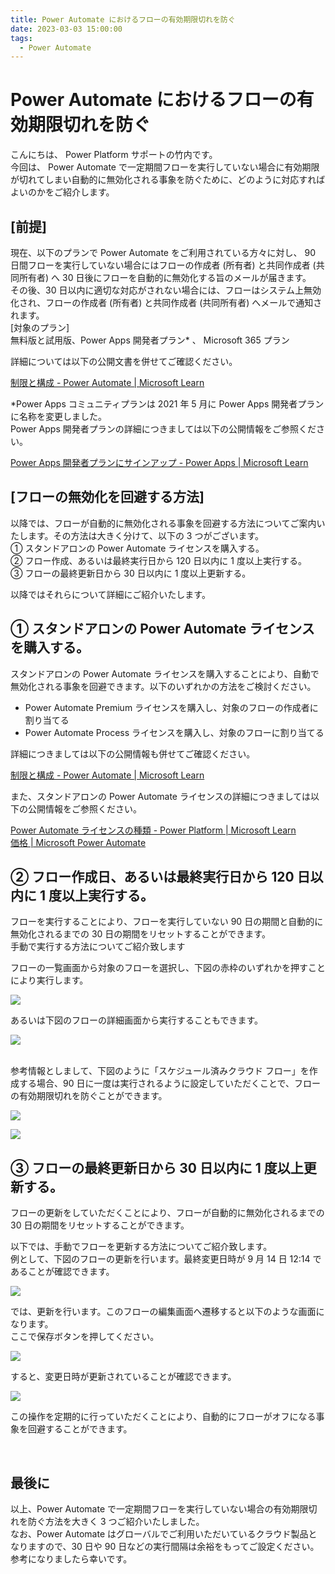 ```yaml
---
title: Power Automate におけるフローの有効期限切れを防ぐ
date: 2023-03-03 15:00:00
tags:
  - Power Automate
---
```


# Power Automate におけるフローの有効期限切れを防ぐ

こんにちは、 Power Platform サポートの竹内です。  
今回は、 Power Automate で一定期間フローを実行していない場合に有効期限が切れてしまい自動的に無効化される事象を防ぐために、どのように対応すればよいのかをご紹介します。

## [前提]

現在、以下のプランで Power Automate をご利用されている方々に対し、 90 日間フローを実行していない場合にはフローの作成者 (所有者) と共同作成者 (共同所有者) へ 30 日後にフローを自動的に無効化する旨のメールが届きます。  
その後、30 日以内に適切な対応がされない場合には、フローはシステム上無効化され、フローの作成者 (所有者) と共同作成者 (共同所有者) へメールで通知されます。  
[対象のプラン]  
無料版と試用版、Power Apps 開発者プラン* 、 Microsoft 365 プラン  

詳細については以下の公開文書を併せてご確認ください。

[制限と構成 - Power Automate | Microsoft Learn](https://learn.microsoft.com/ja-jp/power-automate/limits-and-config?WT.mc_id=BA-MVP-5003233#expiration-limits)

*Power Apps コミュニティプランは 2021 年 5 月に Power Apps 開発者プランに名称を変更しました。  
Power Apps 開発者プランの詳細につきましては以下の公開情報をご参照ください。  

[Power Apps 開発者プランにサインアップ - Power Apps | Microsoft Learn](https://learn.microsoft.com/ja-jp/power-apps/maker/developer-plan#improvements-from-the-previous-power-apps-community-plan)

## [フローの無効化を回避する方法]

以降では、フローが自動的に無効化される事象を回避する方法についてご案内いたします。その方法は大きく分けて、以下の 3 つがございます。  
① スタンドアロンの Power Automate ライセンスを購入する。  
② フロー作成、あるいは最終実行日から 120 日以内に 1 度以上実行する。  
③ フローの最終更新日から 30 日以内に 1 度以上更新する。

以降ではそれらについて詳細にご紹介いたします。

<!-- more -->

## ① スタンドアロンの Power Automate ライセンスを購入する。  

スタンドアロンの Power Automate ライセンスを購入することにより、自動で無効化される事象を回避できます。以下のいずれかの方法をご検討ください。

* Power Automate Premium ライセンスを購入し、対象のフローの作成者に割り当てる  
* Power Automate Process ライセンスを購入し、対象のフローに割り当てる  
  
詳細につきましては以下の公開情報も併せてご確認ください。  

[制限と構成 - Power Automate | Microsoft Learn](https://learn.microsoft.com/ja-jp/power-automate/limits-and-config?WT.mc_id=BA-MVP-5003233#expiration-limits)

また、スタンドアロンの Power Automate ライセンスの詳細につきましては以下の公開情報をご参照ください。

[Power Automate ライセンスの種類 - Power Platform | Microsoft Learn](https://learn.microsoft.com/ja-jp/power-platform/admin/power-automate-licensing/types)  
[価格 | Microsoft Power Automate](https://powerautomate.microsoft.com/ja-jp/pricing/)  

## ② フロー作成日、あるいは最終実行日から 120 日以内に 1 度以上実行する。  

フローを実行することにより、フローを実行していない 90 日の期間と自動的に無効化されるまでの 30 日の期間をリセットすることができます。  
手動で実行する方法についてご紹介致します

フローの一覧画面から対象のフローを選択し、下図の赤枠のいずれかを押すことにより実行します。

![](./how-to-avoid-flow-expiration/image006.png)  

あるいは下図のフローの詳細画面から実行することもできます。

![](./how-to-avoid-flow-expiration/image007.png)  

<br>
参考情報としまして、下図のように「スケジュール済みクラウド フロー」を作成する場合、90 日に一度は実行されるように設定していただくことで、フローの有効期限切れを防ぐことができます。

![](./how-to-avoid-flow-expiration/image005.png)  

![](./how-to-avoid-flow-expiration/image008.png)  

## ③ フローの最終更新日から 30 日以内に 1 度以上更新する。  

フローの更新をしていただくことにより、フローが自動的に無効化されるまでの 30 日の期間をリセットすることができます。  

以下では、手動でフローを更新する方法についてご紹介致します。  
例として、下図のフローの更新を行います。最終変更日時が 9 月 14 日 12:14 であることが確認できます。  

![](./how-to-avoid-flow-expiration/image009.png)  

では、更新を行います。このフローの編集画面へ遷移すると以下のような画面になります。  
ここで保存ボタンを押してください。

![](./how-to-avoid-flow-expiration/image011.png)  

すると、変更日時が更新されていることが確認できます。

![](./how-to-avoid-flow-expiration/image012.png)  

この操作を定期的に行っていただくことにより、自動的にフローがオフになる事象を回避することができます。

<br>

## 最後に

以上、Power Automate で一定期間フローを実行していない場合の有効期限切れを防ぐ方法を大きく 3 つご紹介いたしました。  
なお、Power Automate はグローバルでご利用いただいているクラウド製品となりますので、30 日や 90 日などの実行間隔は余裕をもってご設定ください。  
参考になりましたら幸いです。  
